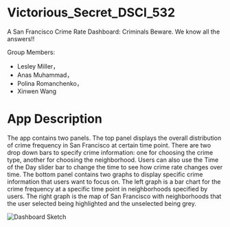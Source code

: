 # Victorious_Secret_DSCI_532
A San Francisco Crime Rate Dashboard: Criminals Beware. We know all the answers!! 


Group Members:

- Lesley Miller，
- Anas Muhammad，
- Polina Romanchenko，
- Xinwen Wang

# App Description 

The app contains two panels. The top panel displays the overall distribution of crime frequency in San Francisco at certain time point. There are two drop down bars to specify crime information: one for choosing the crime type, another for choosing the neighborhood. Users can also use the Time of the Day slider bar to change the time to see how crime rate changes over time. The bottom panel contains two graphs to display specific crime information that users want to focus on. The left graph is a bar chart for the crime frequency at a specific time point in neighborhoods specified by users. The right graph is the map of San Francisco with neighborhoods that the user selected being highlighted and the unselected being grey.




![Dashboard Sketch](https://github.com/UBC-MDS/Victorious_Secret_DSCI_532/blob/master/img/victorious_secret_dashboard.png?raw=true)
